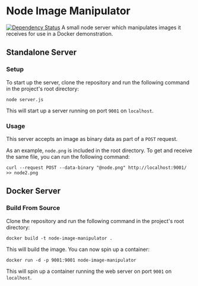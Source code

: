 # Node Image Manipulator

[![Dependency Status](https://david-dm.org/devshawn/node-image-manipulator/status.svg)](https://david-dm.org/devshawn/node-image-manipulator/status.svg) 
A small node server which manipulates images it receives for use in a Docker demonstration.

## Standalone Server

### Setup

To start up the server, clone the repository and run the following command in the project's root directory:

```
node server.js
```

This will start up a server running on port `9001` on `localhost`.

### Usage

This server accepts an image as binary data as part of a `POST` request.

As an example, `node.png` is included in the root directory. To get and receive the same file, you can run the following command:

```
curl --request POST --data-binary "@node.png" http://localhost:9001/ >> node2.png
```

## Docker Server

### Build From Source

Clone the repository and run the following command in the project's root directory:

```
docker build -t node-image-manipulator .
```

This will build the image. You can now spin up a container:

```
docker run -d -p 9001:9001 node-image-manipulator
```

This will spin up a container running the web server on port `9001` on `localhost`.
